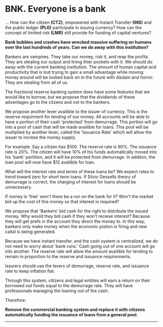 # BNK. Everyone is a bank

... How can the citizen **(CTZ)**, empowered with Instant Transfer **(INS)** and the public ledger **(PLG)** participate in issuing currency?  How can the concept of limited risk **(LMR)** still provide for funding of capital ventures?

**Bank bubbles and crashes have wrecked massive suffering on humans over the last hundreds of years.  Can we do away with this institution?**

Bankers are vampires.  They take our money, risk it, and reap the profits.  They are stealing our output and lining thier pockets with it.  We should do away with the current banking institution.  The amount of human capital and productivity that is lost trying to gain a small advantage while moving money around will be looked back on in the future with disdain and horror.  They are stealing from all of us.

The fractional reserve banking system does have some features that we would like to borrow, but we propose that the dividiends of these advantages go to the citzens and not to the bankers.

We propose another lever availible to the issuer of currency.  This is the reserve requirment for lending of our money.  All accounts will be able to have a portion of their cash 'protected' from demurrage.  This portion will go into a pool of cash that will be made availible for loans.  This pool will be multiplied by another lever, called the 'Issuance Rate' which will allow the issuer to increse the money supply.

For example.  Say a citizen has $100.  The reserve rate is 90%.  The issuance rate is 20%.  The citizen will have 10% of his funds automatically moved into his 'bank' partition, and it will be protected from demurrage.  In additon, the loan pool will now have $12 availible for loan.

What will the interest rate and terms of these loans be?  We expect rates to trend toward zero for short term loans. If Silvio Gessells theory of demurrage is correct, the charging of interest for loans should be unnecessary.

If money is 'free' won't there be a run on the bank for it?  Won't the market bid up the cost of this money so that interest is required?

We propose that 'Bankers' bid cash for the right to distribute the issued money.  Why would they bid cash if they won't recieve interest?  Because they will get prefs in the account they direct the money to.  In this way, bankers only make money when the economic pistion is firing and new caital is being generated.

Because we have instant transfer, and the cash system is centralized, we do not need to worry about 'bank runs.'  Cash going out of one account will go into another.  The reserve rate will allow the amount availible for lending to remain in proportion to the reserve and issuance requirements.

Issurers should use the levers of demurrage, reserve rate, and issuance rate to keep inflation flat.

Through this system, citizens and legal entities will earn a return on their borrowed out funds equal to the demurrage rate.  They will have professionals managing the loaning out of the cash.

Therefore:

**Remove the commercial banking system and replace it with citizens automatically funding the issuance of loans from a general pool.**

----------






